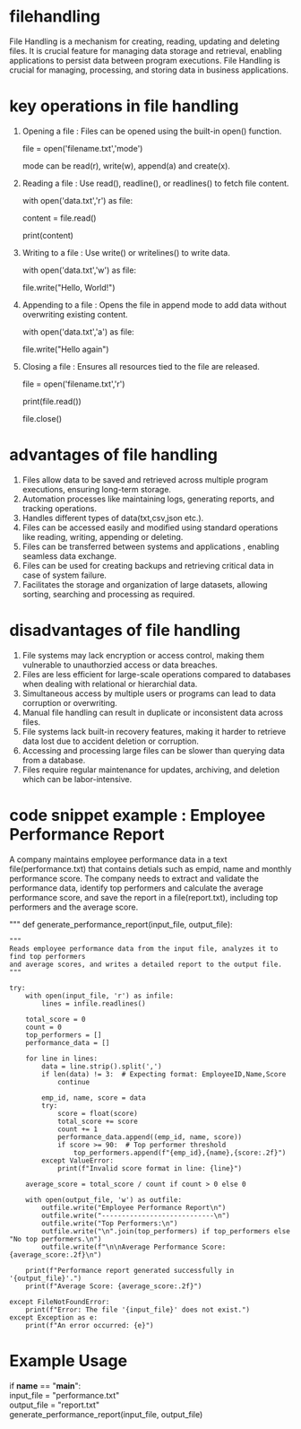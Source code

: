 # filehandling

File Handling is a mechanism for creating, reading, updating and deleting files. It is crucial feature for managing data storage and retrieval, enabling applications to persist data between program executions. File Handling is crucial for managing, processing, and storing data in business applications. 

# key operations in file handling

1. Opening a file : Files can be opened using the built-in open() function.

   file = open('filename.txt','mode')

   mode can be read(r), write(w), append(a) and create(x).

3. Reading a file : Use read(), readline(), or readlines() to fetch file content.

   with open('data.txt','r') as file:

   content = file.read()

   print(content)

5. Writing to a file : Use write() or writelines() to write data.

   with open('data.txt','w') as file:

   file.write("Hello, World!")

7. Appending to a file : Opens the file in append mode to add data without overwriting existing content.

   with open('data.txt','a') as file:

   file.write("Hello again")

9. Closing a file : Ensures all resources tied to the file are released.

   file = open('filename.txt','r')

   print(file.read())

   file.close()

# advantages of file handling

1. Files allow data to be saved and retrieved across multiple program executions, ensuring long-term storage.
2. Automation processes like maintaining logs, generating reports, and tracking operations.
3. Handles different types of data(txt,csv,json etc.).
4. Files can be accessed easily and modified using standard operations like reading, writing, appending or deleting.
5. Files can be transferred between systems and applications , enabling seamless data exchange.
6. Files can be used for creating backups and retrieving critical data in case of system failure.
7. Facilitates the storage and organization of large datasets, allowing sorting, searching and processing as required.

# disadvantages of file handling

1. File systems may lack encryption or access control, making them vulnerable to unauthorzied access or data breaches.
2. Files are less efficient for large-scale operations compared to databases when dealing with relational or hierarchial data.
3. Simultaneous access by multiple users or programs can lead to data corruption or overwriting.
4. Manual file handling can result in duplicate or inconsistent data across files.
5. File systems lack built-in recovery features, making it harder to retrieve data lost due to accident deletion or corruption.
6. Accessing and processing large files can be slower than querying data from a database.
7. Files require regular maintenance for updates, archiving, and deletion which can be labor-intensive.

# code snippet example : Employee Performance Report

A company maintains employee performance data in a text file(performance.txt) that contains detials such as empid, name and monthly performance score. The company needs to extract and validate the performance data, identify top performers and calculate the average performance score, and save the report in a file(report.txt), including top performers and the average score.

"""
def generate_performance_report(input_file, output_file):
    
    """
    Reads employee performance data from the input file, analyzes it to find top performers 
    and average scores, and writes a detailed report to the output file.
    """
    
    try:
        with open(input_file, 'r') as infile:
            lines = infile.readlines()
        
        total_score = 0
        count = 0
        top_performers = []
        performance_data = []

        for line in lines:
            data = line.strip().split(',')
            if len(data) != 3:  # Expecting format: EmployeeID,Name,Score
                continue

            emp_id, name, score = data
            try:
                score = float(score)
                total_score += score
                count += 1
                performance_data.append((emp_id, name, score))
                if score >= 90:  # Top performer threshold
                    top_performers.append(f"{emp_id},{name},{score:.2f}")
            except ValueError:
                print(f"Invalid score format in line: {line}")

        average_score = total_score / count if count > 0 else 0

        with open(output_file, 'w') as outfile:
            outfile.write("Employee Performance Report\n")
            outfile.write("----------------------------\n")
            outfile.write("Top Performers:\n")
            outfile.write("\n".join(top_performers) if top_performers else "No top performers.\n")
            outfile.write(f"\n\nAverage Performance Score: {average_score:.2f}\n")

        print(f"Performance report generated successfully in '{output_file}'.")
        print(f"Average Score: {average_score:.2f}")

    except FileNotFoundError:
        print(f"Error: The file '{input_file}' does not exist.")
    except Exception as e:
        print(f"An error occurred: {e}")

# Example Usage

if __name__ == "__main__":    
    input_file = "performance.txt"  
    output_file = "report.txt"     
    generate_performance_report(input_file, output_file)


